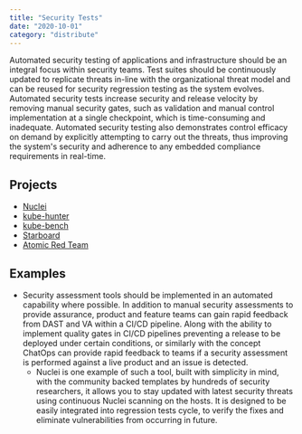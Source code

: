 ```yaml
---
title: "Security Tests"
date: "2020-10-01"
category: "distribute"
---
```


Automated security testing of applications and infrastructure should be an integral focus within security teams. Test suites should be continuously updated to replicate threats in-line with the organizational threat model and can be reused for security regression testing as the system evolves. Automated security tests increase security and release velocity by removing manual security gates, such as validation and manual control implementation at a single checkpoint, which is time-consuming and inadequate. Automated security testing also demonstrates control efficacy on demand by explicitly attempting to carry out the threats, thus improving the system's security and adherence to any embedded compliance requirements in real-time.

## Projects
- [Nuclei](https://github.com/projectdiscovery/nuclei)
- [kube-hunter](https://github.com/aquasecurity/kube-hunter)
- [kube-bench](https://github.com/aquasecurity/kube-bench)
- [Starboard](https://github.com/aquasecurity/starboard)
- [Atomic Red Team](https://github.com/redcanaryco/atomic-red-team)

## Examples
- Security assessment tools should be implemented in an automated capability where possible. In addition to manual security assessments to provide assurance, product and feature teams can gain rapid feedback from DAST and VA within a CI/CD pipeline. Along with the ability to implement quality gates in CI/CD pipelines preventing a release to be deployed under certain conditions, or similarly with the concept ChatOps can provide rapid feedback to teams if a security assessment is performed against a live product and an issue is detected.
  - Nuclei is one example of such a tool, built with simplicity in mind, with the community backed templates by hundreds of security researchers, it allows you to stay updated with latest security threats using continuous Nuclei scanning on the hosts. It is designed to be easily integrated into regression tests cycle, to verify the fixes and eliminate vulnerabilities from occurring in future.

